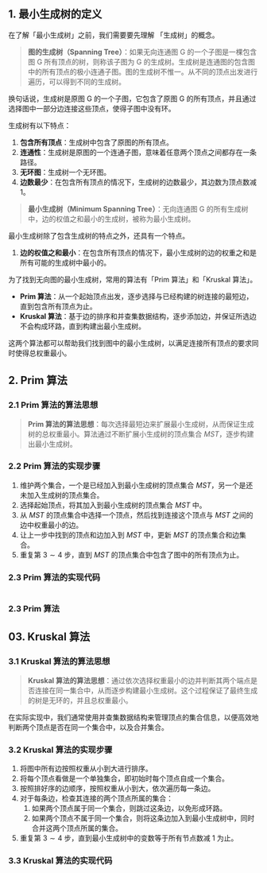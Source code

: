 ## 1. 最小生成树的定义

在了解「最小生成树」之前，我们需要要先理解 「生成树」的概念。

> **图的生成树（Spanning Tree）**：如果无向连通图 G 的一个子图是一棵包含图 G 所有顶点的树，则称该子图为 G 的生成树。生成树是连通图的包含图中的所有顶点的极小连通子图。图的生成树不惟一。从不同的顶点出发进行遍历，可以得到不同的生成树。

换句话说，生成树是原图 G 的一个子图，它包含了原图 G 的所有顶点，并且通过选择图中一部分边连接这些顶点，使得子图中没有环。

生成树有以下特点：

1. **包含所有顶点**：生成树中包含了原图的所有顶点。
2. **连通性**：生成树是原图的一个连通子图，意味着任意两个顶点之间都存在一条路径。
3. **无环图**：生成树一个无环图。
4. **边数最少**：在包含所有顶点的情况下，生成树的边数最少，其边数为顶点数减 $1$。

>  **最小生成树（Minimum Spanning Tree）**：无向连通图 G 的所有生成树中，边的权值之和最小的生成树，被称为最小生成树。

最小生成树除了包含生成树的特点之外，还具有一个特点。

1. **边的权值之和最小**：在包含所有顶点的情况下，最小生成树的边的权重之和是所有可能的生成树中最小的。

为了找到无向图的最小生成树，常用的算法有「Prim 算法」和「Kruskal 算法」。

- **Prim 算法**：从一个起始顶点出发，逐步选择与已经构建的树连接的最短边，直到包含所有顶点为止。
- **Kruskal 算法**：基于边的排序和并查集数据结构，逐步添加边，并保证所选边不会构成环路，直到构建出最小生成树。

这两个算法都可以帮助我们找到图中的最小生成树，以满足连接所有顶点的要求同时使得总权重最小。

## 2. Prim 算法

### 2.1 Prim 算法的算法思想

> **Prim 算法的算法思想**：每次选择最短边来扩展最小生成树，从而保证生成树的总权重最小。算法通过不断扩展小生成树的顶点集合 $MST$，逐步构建出最小生成树。

### 2.2 Prim 算法的实现步骤

1. 维护两个集合，一个是已经加入到最小生成树的顶点集合 $MST$，另一个是还未加入生成树的顶点集合。
2. 选择起始顶点，将其加入到最小生成树的顶点集合 $MST$ 中。
3. 从 $MST$ 的顶点集合中选择一个顶点，然后找到连接这个顶点与 $MST$ 之间的边中权重最小的边。
4. 让上一步中找到的顶点和边加入到 $MST$ 中，更新 $MST$ 的顶点集合和边集合。
5. 重复第 $3 \sim 4$ 步，直到 $MST$ 的顶点集合中包含了图中的所有顶点为止。

### 2.3 Prim 算法的实现代码

```python

```

### 2.3 Prim 算法

## 03. Kruskal 算法

### 3.1 Kruskal 算法的算法思想

> **Kruskal 算法的算法思想**：通过依次选择权重最小的边并判断其两个端点是否连接在同一集合中，从而逐步构建最小生成树。这个过程保证了最终生成的树是无环的，并且总权重最小。

在实际实现中，我们通常使用并查集数据结构来管理顶点的集合信息，以便高效地判断两个顶点是否在同一个集合中，以及合并集合。

### 3.2 Kruskal 算法的实现步骤

1. 将图中所有边按照权重从小到大进行排序。
2. 将每个顶点看做是一个单独集合，即初始时每个顶点自成一个集合。
3. 按照排好序的边顺序，按照权重从小到大，依次遍历每一条边。
4. 对于每条边，检查其连接的两个顶点所属的集合：
   1. 如果两个顶点属于同一个集合，则跳过这条边，以免形成环路。
   2. 如果两个顶点不属于同一个集合，则将这条边加入到最小生成树中，同时合并这两个顶点所属的集合。
5. 重复第 $3 \sim 4$ 步，直到最小生成树中的变数等于所有节点数减 $1$ 为止。

### 3.3 Kruskal 算法的实现代码

```python

```